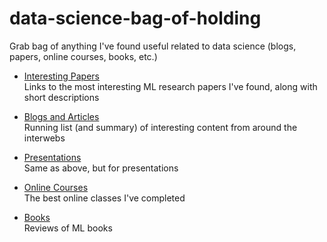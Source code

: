 # data-science-bag-of-holding
Grab bag of anything I've found useful related to data science (blogs, papers, online courses, books, etc.)

- [Interesting Papers](paper_summaries.md)  
  Links to the most interesting ML research papers I've found, along with short descriptions

- [Blogs and Articles](blog_summaries.md)  
  Running list (and summary) of interesting content from around the interwebs

- [Presentations](presentation_summaries.md)  
  Same as above, but for presentations

- [Online Courses](online_class_reviews.md)  
  The best online classes I've completed

- [Books](book_reviews.md)  
  Reviews of ML books

